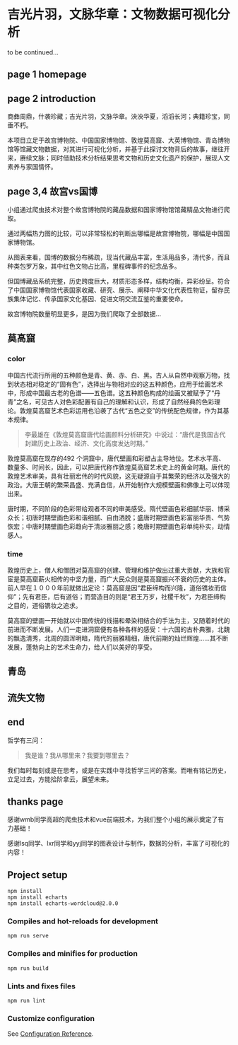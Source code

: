 

# 吉光片羽，文脉华章：文物数据可视化分析

to be continued...

## page 1 homepage



##  page 2 introduction

商彝周鼎，什袭珍藏；吉光片羽，文脉华章。泱泱华夏，滔滔长河；典籍珍宝，同垂不朽。

本项目立足于故宫博物院、中国国家博物馆、敦煌莫高窟、大英博物馆、青岛博物馆等馆藏文物数据，对其进行可视化分析，并基于此探讨文物背后的故事，继往开来，赓续文脉；同时借助技术分析结果思考文物和历史文化遗产的保护，展现人文素养与家国情怀。

## page 3,4 故宫vs国博

小组通过爬虫技术对整个故宫博物院的藏品数据和国家博物馆馆藏精品文物进行爬取。

通过两幅热力图的比较，可以非常轻松的判断出哪幅是故宫博物院，哪幅是中国国家博物馆。



从图表来看，国博的数据分布稀疏，现当代藏品丰富，生活用品多，清代多，而且种类包罗万象，其中红色文物占比高，里程碑事件的纪念品多。

但国博藏品系统完整，历史跨度巨大，材质形态多样，结构均衡，异彩纷呈。符合了中国国家博物馆代表国家收藏、研究、展示、阐释中华文化代表性物证，留存民族集体记忆、传承国家文化基因、促进文明交流互鉴的重要使命。



故宫博物院数量明显更多，是因为我们爬取了全部数据...

## 莫高窟

### color

中国古代流行所用的五种颜色是青、黄、赤、白、黑。古人从自然中观察万物，找到状态相对稳定的“固有色”，选择出与物相对应的这五种颜色，应用于绘画艺术中，形成中国最古老的色谱——五色谱。这五种颜色构成的绘画又被赋予了“丹青”之名，可见古人对色彩配置有自己的理解和认识，形成了自然经典的色彩理论。敦煌莫高窟艺术色彩运用也沿袭了古代“五色之变”的传统配色规律，作为其基本规律。

> 李最雄在《敦煌莫高窟唐代绘画颜料分析研究》中说过：“唐代是我国古代封建历史上政治、经济、文化高度发达时期。”

敦煌莫高窟在现存的492 个洞窟中，唐代壁画和彩塑占主导地位。艺术水平高、数量多、时间长，因此，可以把唐代称作敦煌莫高窟艺术史上的黄金时期。唐代的敦煌艺术审美，具有壮丽宏伟的时代风貌，这无疑源自于其繁荣的经济以及强大的政治。大唐王朝的繁荣昌盛、充满自信，从开始制作大规模壁画和佛像上可以体现出来。

唐时期，不同阶段的色彩带给观者不同的审美感受。隋代壁画色彩细腻华丽、博采众长；初唐时期壁画色彩和谐细腻、自由洒脱；盛唐时期壁画色彩富丽华贵、气势恢宏；中唐时期壁画色彩趋向于清淡雅丽之感；晚唐时期壁画色彩单纯朴实，动情感人。

### time

敦煌历史上，僧人和僧团对莫高窟的创建、管理和维护做出过重大贡献，大族和官宦是莫高窟薪火相传的中坚力量，而广大民众则是莫高窟振兴不衰的历史的主体。前人早在１０００年前就做出定论：莫高窟是因“君臣缔构而兴隆，道俗镌妆而信仰”；先有君臣，后有道俗；而营造目的则是“君王万岁，社稷千秋”，为君臣缔构之目的，道俗镌妆之追求。

莫高窟的壁画一开始就以中国传统的线描和晕染相结合的手法为主，又随着时代的前进而不断发展。人们一走进洞窟便有各种各样的感受：十六国的古朴典雅，北魏的飘逸清秀，北周的圆浑明暗，隋代的丽雅精细，唐代前期的灿烂辉煌……其不断发展，蓬勃向上的艺术生命力，给人们以美好的享受。



## 青岛





## 流失文物





## end

哲学有三问：

> 我是谁？我从哪里来？我要到哪里去？

我们每时每刻或是在思考，或是在实践中寻找哲学三问的答案。而唯有铭记历史，立足过去，方能拾阶拿云，展望未来。

##  thanks page

感谢wmb同学高超的爬虫技术和vue前端技术，为我们整个小组的展示奠定了有力基础！

感谢lsq同学、lxr同学和yyj同学的图表设计与制作，数据的分析，丰富了可视化的内容！









## Project setup

```
npm install
npm install echarts
npm install echarts-wordcloud@2.0.0
```

### Compiles and hot-reloads for development
```
npm run serve
```

### Compiles and minifies for production
```
npm run build
```

### Lints and fixes files
```
npm run lint
```

### Customize configuration
See [Configuration Reference](https://cli.vuejs.org/config/).
